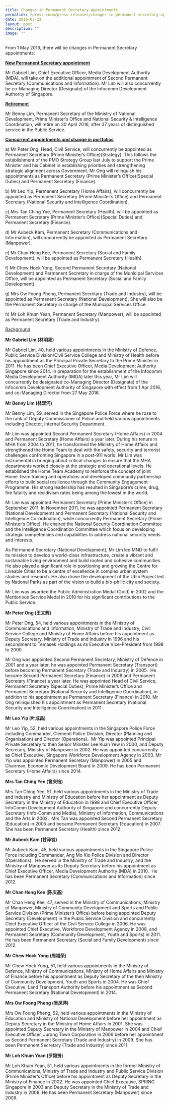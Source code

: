 ```yaml
---
title: Changes in Permanent Secretary appointments
permalink: /press-room/press-releases/changes-in-permanent-secretary-appointments/
date: 2016-03-22
layout: post
description: ""
image: ""
---
```

From 1 May 2016, there will be changes in Permanent Secretary appointments:        
  
<u>**New Permanent Secretary appointment**</u>

Mr Gabriel Lim, Chief Executive Officer, Media Development Authority (MDA), will take on the additional appointment of Second Permanent Secretary (Communications and Information). Mr Lim will also concurrently be co-Managing Director (Designate) of the Infocomm Development Authority of Singapore.    
  
<u>**Retirement**</u>
  
Mr Benny Lim, Permanent Secretary of the Ministry of National Development, Prime Minister’s Office and National Security & Intelligence Coordination, will retire on 30 April 2016, after 37 years of distinguished service in the Public Service.   
  
<u>**Concurrent appointments and change in portfolios**</u>

a) Mr Peter Ong, Head, Civil Service, will concurrently be appointed as Permanent Secretary (Prime Minister’s Office)(Strategy). This follows the establishment of the PMO Strategy Group last July to support the Prime Minister and his Cabinet in establishing priorities and strengthening strategic alignment across Government. Mr Ong will relinquish his appointments as Permanent Secretary (Prime Minister’s Office)(Special Duties) and Permanent Secretary (Finance).     
  
b) Mr Leo Yip, Permanent Secretary (Home Affairs), will concurrently be appointed as Permanent Secretary (Prime Minister’s Office) and Permanent Secretary (National Security and Intelligence Coordination).    
  
c) Mrs Tan Ching Yee, Permanent Secretary (Health), will be appointed as Permanent Secretary (Prime Minister’s Office)(Special Duties) and Permanent Secretary (Finance).  
  
d) Mr Aubeck Kam, Permanent Secretary (Communications and Information), will concurrently be appointed as Permanent Secretary (Manpower).   
  
e) Mr Chan Heng Kee, Permanent Secretary (Social and Family Development), will be appointed as Permanent Secretary (Health).   
  
f) Mr Chew Hock Yong, Second Permanent Secretary (National Development) and Permanent Secretary in charge of the Municipal Services Office, will be appointed as Permanent Secretary (Social and Family Development).  
  
g) Mrs Ow Foong Pheng, Permanent Secretary (Trade and Industry), will be appointed as Permanent Secretary (National Development). She will also be the Permanent Secretary in charge of the Municipal Services Office.  
  
h) Mr Loh Khum Yean, Permanent Secretary (Manpower), will be appointed as Permanent Secretary (Trade and Industry).  
  
  
<u>Background</u>   
  
**Mr Gabriel Lim (林明亮)** 

Mr Gabriel Lim, 40, held various appointments in the Ministry of Defence, Public Service Division/Civil Service College and Ministry of Health before his appointment as the Principal Private Secretary to the Prime Minister in 2011. He has been Chief Executive Officer, Media Development Authority Singapore since 2014. In preparation for the establishment of the Infocomm Media Development Authority (IMDA) later this year, Mr Lim will concurrently be designated co-Managing Director (Designate) of the Infocomm Development Authority of Singapore with effect from 1 Apr 2016, and co-Managing Director from 27 May 2016.  
  
**Mr Benny Lim (林双河)**  

Mr Benny Lim, 59, served in the Singapore Police Force where he rose to the rank of Deputy Commissioner of Police and held various appointments including Director, Internal Security Department.   
  
Mr Lim was appointed Second Permanent Secretary (Home Affairs) in 2004 and Permanent Secretary (Home Affairs) a year later. During his tenure in MHA from 2004 to 2011, he transformed the Ministry of Home Affairs and strengthened the Home Team to deal with the safety, security and terrorist challenges confronting Singapore in a post-911 world. Mr Lim was instrumental in bringing about critical changes to ensure that the MHA departments worked closely at the strategic and operational levels. He established the Home Team Academy to reinforce the concept of joint Home Team training and operations and developed community partnership efforts to build social resilience through the Community Engagement Programme. His strong leadership has resulted in Singapore’s crime, drug, fire fatality and recidivism rates being among the lowest in the world.  
  
Mr Lim was appointed Permanent Secretary (Prime Minister’s Office) in September 2011. In November 2011, he was appointed Permanent Secretary (National Development) and Permanent Secretary (National Security and Intelligence Co-ordination), while concurrently Permanent Secretary (Prime Minister’s Office). He chaired the National Security Coordination Committee and the Intelligence Coordination Committee which focus on developing strategic competencies and capabilities to address national security needs and interests.   
  
As Permanent Secretary (National Development), Mr Lim led MND to fulfil its mission to develop a world-class infrastructure, create a vibrant and sustainable living environment and build rooted and cohesive communities. He also played a significant role in positioning and growing the Centre for Liveable Cities to be a centre of excellence in complex urban system studies and research. He also drove the development of the Ubin Project led by National Parks as part of the vision to build a bio-philic city and society.  
  
Mr Lim was awarded the Public Administration Medal (Gold) in 2002 and the Meritorious Service Medal in 2010 for his significant contributions to the Public Service.   
  
**Mr Peter Ong (王文辉)** 

Mr Peter Ong, 54, held various appointments in the Ministry of Communications and Information, Ministry of Trade and Industry, Civil Service College and Ministry of Home Affairs before his appointment as Deputy Secretary, Ministry of Trade and Industry in 1996 and his secondment to Temasek Holdings as its Executive Vice-President from 1998 to 2000.   
  
Mr Ong was appointed Second Permanent Secretary, Ministry of Defence in 2001 and a year later, he was appointed Permanent Secretary (Transport) before becoming Permanent Secretary (Trade and Industry) in 2005.  He became Second Permanent Secretary (Finance) in 2008 and Permanent Secretary (Finance) a year later. He was appointed Head of Civil Service, Permanent Secretary (Special Duties), Prime Minister’s Office and Permanent Secretary (National Security and Intelligence Coordination), in addition to his appointment as Permanent Secretary (Finance) in 2010. Mr Ong relinquished his appointment as Permanent Secretary (National Security and Intelligence Coordination) in 2011.   
  
**Mr Leo Yip (叶成昌)**  

Mr Leo Yip, 52, held various appointments in the Singapore Police Force including Commander, Clementi Police Division, Director (Planning and Organisation) and Director (Operations).  Mr Yip was appointed Principal Private Secretary to then Senior Minister Lee Kuan Yew in 2000, and Deputy Secretary, Ministry of Manpower in 2002. He was appointed concurrently as Chief Executive, Singapore Workforce Development Agency in 2003. Mr Yip was appointed Permanent Secretary (Manpower) in 2005 and Chairman, Economic Development Board in 2009. He has been Permanent Secretary (Home Affairs) since 2014.  
  
**Mrs Tan Ching Yee (曾庆怡)**

Mrs Tan Ching Yee, 51, held various appointments in the Ministry of Trade and Industry and Ministry of Education before her appointment as Deputy Secretary in the Ministry of Education in 1998 and Chief Executive Officer, InfoComm Development Authority of Singapore and concurrently Deputy Secretary (Info-Comm and Media), Ministry of Information, Communications and the Arts in 2002.  Mrs Tan was appointed Second Permanent Secretary (Education) in 2005 and became Permanent Secretary (Education) in 2007. She has been Permanent Secretary (Health) since 2012.   
  
**Mr Aubeck Kam (甘泽铨)**  

Mr Aubeck Kam, 45, held various appointments in the Singapore Police Force including Commander, Ang Mo Kio Police Division and Director (Operations).  He served in the Ministry of Trade and Industry, and the Ministry of Manpower as its Deputy Secretary before his appointment as Chief Executive Officer, Media Development Authority (MDA) in 2010.  He has been Permanent Secretary (Communications and Information) since 2012.  
  
**Mr Chan Heng Kee (陈庆基)** 

Mr Chan Heng Kee, 47, served in the Ministry of Communications, Ministry of Manpower, Ministry of Community Development and Sports and Public Service Division (Prime Minister’s Office) before being appointed Deputy Secretary (Development) in the Public Service Division and concurrently Chief Executive Officer of the Civil Service College in 2006. He was appointed Chief Executive, Workforce Development Agency in 2008, and Permanent Secretary (Community Development, Youth and Sports) in 2011. He has been Permanent Secretary (Social and Family Development) since 2012.          
  
**Mr Chew Hock Yong (周福荣)**  

Mr Chew Hock Yong, 51, held various appointments in the Ministry of Defence, Ministry of Communications, Ministry of Home Affairs and Ministry of Finance before his appointment as Deputy Secretary of the then Ministry of Community Development, Youth and Sports in 2004. He was Chief Executive, Land Transport Authority before his appointment as Second Permanent Secretary (National Development) in 2014.  
  
**Mrs Ow Foong Pheng (吴凤萍)**  

Mrs Ow Foong Pheng, 52, held various appointments in the Ministry of Education and Ministry of National Development before her appointment as Deputy Secretary in the Ministry of Home Affairs in 2001. She was appointed Deputy Secretary in the Ministry of Manpower in 2004 and Chief Executive Officer, Jurong Town Corporation in 2006 before her appointment as Second Permanent Secretary (Trade and Industry) in 2009. She has been Permanent Secretary (Trade and Industry) since 2011.  
  
**Mr Loh Khum Yean (罗锦贤)**

Mr Loh Khum Yean, 51, held various appointments in the former Ministry of Communications, Ministry of Trade and Industry and Public Service Division (Prime Minister’s Office) before his appointment as Deputy Secretary in the Ministry of Finance in 2002. He was appointed Chief Executive, SPRING Singapore in 2003 and Deputy Secretary in the Ministry of Trade and Industry in 2008. He has been Permanent Secretary (Manpower) since 2009.